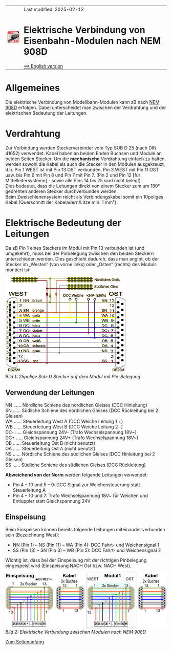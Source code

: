 <table><tr><td><img src="../../images/RCC5V_Logo_96.png"></img></td><td>
Last modified: 2025-02-12 <a name="up"></a><br>   
<h1>Elektrische Verbindung von Eisenbahn-Modulen nach NEM 908D</h1>
<a href="README.md">==> English version</a>&nbsp; &nbsp; &nbsp; 
</td></tr></table>   

# Allgemeines
Die elektrische Verbindung von Modellbahn-Modulen kann zB nach [NEM 908D](https://www.morop.eu/downloads/nem/de/nem908D_d.pdf) erfolgen. Dabei unterscheidet man zwischen der Verdrahtung und der elektrischen Bedeutung der Leitungen.

# Verdrahtung
Zur Verbindung werden Steckerverbinder vom Typ SUB D 25 (nach DIN 41652) verwendet. Kabel haben an beiden Enden Buchsen und Module an beiden Seiten Stecker. Um die __mechanische__ Verdrahtung einfach zu halten, werden sowohl die Kabel als auch die Stecker in den Modulen ausgekreuzt, d.h. Pin 1 WEST ist mit Pin 13 OST verbunden, Pin 3 WEST mit Pin 11 OST usw. bis Pin 6 mit Pin 8 und Pin 7 mit Pin 7. (Pin 2 und Pin 12 [f&uuml;r Mittelleitersysteme] - sowie alle Pins 14 bis 25 sind nicht belegt).   
Dies bedeutet, dass die Leitungen direkt von einem Stecker zum um 180° gedrehten anderen Stecker durchverbunden werden.   
Beim Zweischienensystem reicht als Verbindungskabel somit ein 10poliges Kabel (Querschnitt der Kabeladern/Litze min. 1 mm²).   

# Elektrische Bedeutung der Leitungen
Da zB Pin 1 eines Steckers im Modul mit Pin 13 verbunden ist (und umgekehrt), muss bei der Pinbelegung zwischen den beiden Steckern unterschieden werden. Dies geschieht dadurch, dass man angibt, ob der Stecker im „Westen“ (von vorne links) oder „Osten“ (rechts) des Moduls montiert ist:   

![Wiring_NEM908D](../../images/300_Wiring_NEM908D.png "Wiring_NEM908D")   
_Bild 1: 25polige Sub-D Stecker auf dem Modul mit Pin-Belegung_   

## Verwendung der Leitungen
NN ...... N&ouml;rdliche Schiene des n&ouml;rdlichen Gleises (DCC Hinleitung)   
SN ...... S&uuml;dliche Schiene des n&ouml;rdlichen Gleises  (DCC R&uuml;ckleitung bei 2 Gleisen)   
WA ...... Steuerleitung West A  (DCC Weiche Leitung 1 +)   
WB ...... Steuerleitung West B  (DCC Weiche Leitung 2 -)   
DC- ..... Gleichspannung 24V-   (Trafo Wechselspannung 18V~)   
DC+ ..... Gleichspannung 24V+  (Trafo Wechselspannung 18V~)   
OB ...... Steuerleitung Ost B (nicht benutzt)   
OA ...... Steuerleitung Ost A (nicht benutzt)   
NS ...... N&ouml;rdliche Schiene des s&uuml;dlichen Gleises (DCC Hinleitung bei 2 Gleisen)   
SS ...... S&uuml;dliche Schiene des s&uuml;dlichen Gleises  (DCC R&uuml;ckleitung)   

__Abweichend von der Norm__ werden folgende Leitungen verwendet:   
* Pin 4 – 10 und 5 – 9: 	DCC Signal zur Weichensteuerung statt Steuerleitung A   
* Pin  4 – 10 und 7: 	Trafo Wechselspannung 18V~ f&uuml;r Weichen und Entluppler statt Gleichspannung 24V   

## Einspeisung
Beim Einspeisen k&ouml;nnen bereits folgende Leitungen miteinander verbunden sein (Bezeichnung West):   
* NN (Pin 1) – NS (Pin 11) – WA (Pin 4): 	DCC Fahrt- und Weichensignal 1   
* SS (Pin 13)  – SN (Pin 3) – WB (Pin 5): 	DCC Fahrt- und Weichensignal 2   

Wichtig ist, dass bei der Einspeisung mit der richtigen Pinbelegung eingespeist wird (Einspeisung NACH Ost bzw. NACH West).   

![wiring_25pol_plug-socket](../../images/300_wiring_25pol_plug-socket.png "wiring_25pol_plug-socket")   
_Bild 2: Elektrische Verbindung zwischen Modulen nach NEM 908D_   

[Zum Seitenanfang](#up)
